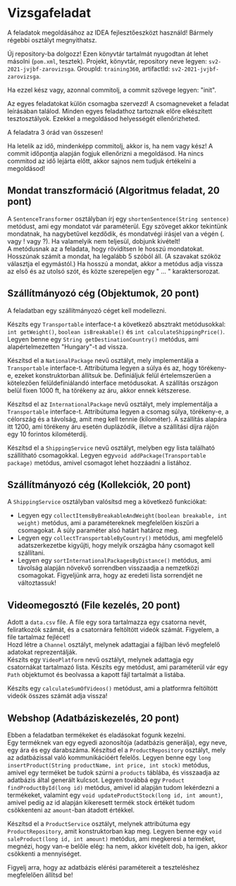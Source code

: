 # Vizsgafeladat

A feladatok megoldásához az IDEA fejlesztőeszközt használd! Bármely régebbi osztályt megnyithatsz.

Új repository-ba dolgozz! Ezen könyvtár tartalmát nyugodtan át lehet másolni (`pom.xml`, tesztek). Projekt, könyvtár,
repository neve legyen: `sv2-2021-jvjbf-zarovizsga`. GroupId: `training360`, artifactId: `sv2-2021-jvjbf-zarovizsga`.

Ha ezzel kész vagy, azonnal commitolj, a commit szövege legyen: "init".

Az egyes feladatokat külön csomagba szervezd! A csomagneveket a feladat leírásában találod. Minden egyes
feladathoz tartoznak  előre elkészített tesztosztályok. Ezekkel a megoldásod helyességét ellenőrizheted.

A feladatra 3 órád van összesen!

Ha letelik az idő, mindenképp commitolj, akkor is, ha nem vagy kész! A commit időpontja alapján fogjuk
ellenőrizni a megoldásod. Ha nincs commitod az idő lejárta előtt, akkor sajnos nem tudjuk értékelni a megoldásod!

## Mondat transzformáció (Algoritmus feladat, 20 pont)

A `SentenceTransformer` osztályban írj egy `shortenSentence(String sentence)` metódust, ami egy mondatot vár paraméterül. Egy szöveget akkor tekintünk mondatnak,
ha nagybetűvel kezdődik, és mondatvégi írásjel van a végén (. vagy ! vagy ?). Ha valamelyik nem teljesül, dobjunk kivételt!<br>
A metódusnak az a feladata, hogy rövidítsen le hosszú mondatokat. Hosszúnak számít a mondat, ha legalább 5 szóból áll.
(A szavakat szóköz választja el egymástól.) Ha hosszú a mondat, akkor a metódus adja vissza az első és az utolsó szót,
és közte szerepeljen egy " ... " karaktersorozat.


## Szállítmányozó cég (Objektumok, 20 pont)

A feladatban egy szállítmányozó céget kell modellezni. <br>

Készíts egy `Transportable` interface-t a következő absztrakt metódusokkal: ` int getWeight()`, `boolean isBreakable()` és `int calculateShippingPrice()`.
Legyen benne egy `String getDestinationCountry()` metódus, ami alapértelmezetten "Hungary"-t ad vissza. <br>

Készítsd el a `NationalPackage` nevű osztályt, mely implementálja a `Transportable` interface-t. Attribútuma legyen a súlya és az, hogy
törékeny-e, ezeket konstruktorban állítsuk be. Definiáljuk felül értelemszerűen a kötelezően felüldefiniálandó interface metódusokat.
A szállítás országon belül fixen 1000 ft, ha törékeny az áru, akkor ennek kétszerese.<br>

Készítsd el az `InternationalPackage` nevű osztályt, mely implementálja a `Transportable` interface-t. Attribútuma legyen a csomag súlya, törékeny-e, a célország
és a távolság, amit meg kell tennie (kilométer). A szállítás alapára itt 1200, ami törékeny áru esetén duplázódik,
illetve a szállítási díjra rájön egy 10 forintos kilométerdíj.<br>

Készítsd el a `ShippingService` nevű osztályt, melyben egy lista található szállítható csomagokkal. Legyen egy`void addPackage(Transportable package)` metódus,
amivel csomagot lehet hozzáadni a listához.

## Szállítmányozó cég (Kollekciók, 20 pont)
A `ShippingService` osztályban valósítsd meg a következő funkciókat:

* Legyen egy `collectItemsByBreakableAndWeight(boolean breakable, int weight)` metódus, ami a paramétereknek megfelelően kiszűri a csomagokat. A súly paraméter alsó határt határoz meg.
* Legyen egy `collectTransportableByCountry()` metódus, ami megfelelő adatszerkezetbe kigyűjti, hogy melyik országba hány csomagot kell szállítani.
* Legyen egy `sortInternationalPackagesByDistance()` metódus, ami távolság alapján növekvő sorrendben visszaadja a nemzetközi csomagokat. Figyeljünk arra, hogy az eredeti lista sorrendjét ne változtassuk!


## Videomegosztó (File kezelés, 20 pont)

Adott a `data.csv` file. A file egy sora tartalmazza egy csatorna nevét, feliratkozók számát, és a csatornára feltöltött videók számát. Figyelem,
a file tartalmaz fejlécet!<br>
Hozd létre a `Channel` osztályt, melynek adattagjai a fájlban lévő megfelelő adatokat reprezentálják.<br>
Készíts egy `VideoPlatform` nevű osztályt, melynek adattagja egy csatornákat tartalmazó lista. Készíts egy metódust, ami paraméterül vár egy
`Path` objektumot és beolvassa a kapott fájl tartalmát a listába.

Készíts egy `calculateSumOfVideos()` metódust, ami a platformra feltöltött videók összes számát adja vissza!

## Webshop (Adatbáziskezelés, 20 pont)

Ebben a feladatban termékeket és eladásokat fogunk kezelni.<br>
Egy terméknek van egy egyedi azonosítója (adatbázis generálja), egy neve, egy ára és egy darabszáma. Készítsd el a `ProductRepository`
osztályt, mely az adatbázissal való kommunikációért felelős. Legyen benne egy  `long insertProduct(String productName, int price, int stock)`
metódus, amivel egy terméket be tudok szúrni a `products` táblába, és visszaadja az adatbázis által generált kulcsot. Legyen továbbá egy ` Product findProductById(long id) ` metódus,
amivel id alapján tudom lekérdezni a termékeket, valamint egy `void updateProductStock(long id, int amount)`, amivel pedig az id alapján kikeresett termék stock értékét tudom csökkenteni az `amount`-ban átadott értékkel.<br>

Készítsd el a `ProductService` osztályt, melynek attribútuma egy `ProductRepository`, amit konstruktorban kap meg.
Legyen benne egy `void saleProduct(long id, int amount)` metódus, ami megkeresi a terméket, megnézi, hogy van-e belőle elég:
ha nem, akkor kivételt dob, ha igen, akkor csökkenti a mennyiséget.

Figyelj arra, hogy az adatbázis elérési paramétereit a teszteléshez megfelelően állítsd be!